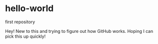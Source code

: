 # hello-world
first repository

Hey!
New to this and trying to figure out how GitHub works. Hoping I can pick this up quickly! 
